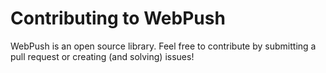 # Contributing to WebPush
WebPush is an open source library.
Feel free to contribute by submitting a pull request or creating (and solving) issues!
